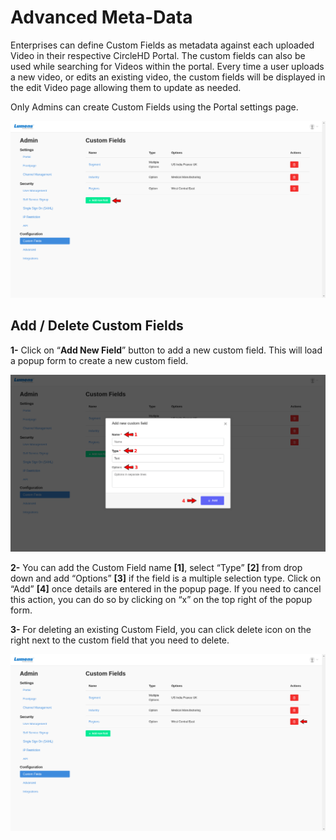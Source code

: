 # Advanced Meta-Data

Enterprises can define Custom Fields as metadata against each uploaded Video in their respective CircleHD Portal. The custom fields can also be used while searching for Videos within the portal. Every time a user uploads a new video, or edits an existing video, the custom fields will be displayed in the edit Video page allowing them to update as needed. 

Only Admins can create Custom Fields using the Portal settings page.

![](../../.gitbook/assets/custom-fields.png)

## Add / Delete Custom Fields

**1-** Click on “**Add New Field**” button to add a new custom field. This will load a popup form to create a new custom field.

![](../../.gitbook/assets/custom-fields2.png)

**2-** You can add the Custom Field name **\[1\]**, select “Type” **\[2\]** from drop down and add “Options” **\[3\]** if the field is a multiple selection type. Click on “Add” **\[4\]** once details are entered in the popup page. If you need to cancel this action, you can do so by clicking on “x” on the top right of the popup form. 

**3-** For deleting an existing Custom Field, you can click delete icon on the right next to the custom field that you need to delete.

![](../../.gitbook/assets/custom-fields%20%281%29.png)

